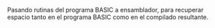 Pasando rutinas del programa BASIC a ensamblador, para recuperar espacio tanto en el programa BASIC
como en el compilado resultante.
